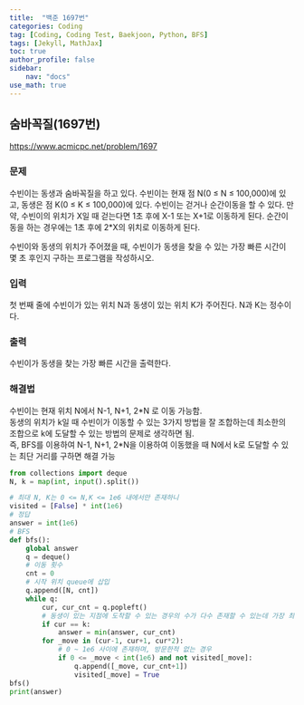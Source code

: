 ```yaml
---
title:  "백준 1697번"
categories: Coding
tag: [Coding, Coding Test, Baekjoon, Python, BFS]
tags: [Jekyll, MathJax]
toc: true
author_profile: false
sidebar:
    nav: "docs"
use_math: true
---
```


## 숨바꼭질(1697번)

<https://www.acmicpc.net/problem/1697>

### 문제

수빈이는 동생과 숨바꼭질을 하고 있다. 수빈이는 현재 점 N(0 ≤ N ≤ 100,000)에 있고, 동생은 점 K(0 ≤ K ≤ 100,000)에 있다. 수빈이는 걷거나 순간이동을 할 수 있다. 만약, 수빈이의 위치가 X일 때 걷는다면 1초 후에 X-1 또는 X+1로 이동하게 된다. 순간이동을 하는 경우에는 1초 후에 2*X의 위치로 이동하게 된다.

수빈이와 동생의 위치가 주어졌을 때, 수빈이가 동생을 찾을 수 있는 가장 빠른 시간이 몇 초 후인지 구하는 프로그램을 작성하시오.

### 입력

첫 번째 줄에 수빈이가 있는 위치 N과 동생이 있는 위치 K가 주어진다. N과 K는 정수이다.

### 출력

수빈이가 동생을 찾는 가장 빠른 시간을 출력한다.



### 해결법

수빈이는 현재 위치 N에서 N-1, N+1, 2*N 로 이동 가능함.   
동생의 위치가 k일 때 수빈이가 이동할 수 있는 3가지 방법을 잘 조합하는데 최소한의 조합으로 k에 도달할 수 있는 방법의 문제로 생각하면 됨.   
즉, BFS를 이용하여 N-1, N+1, 2\*N을 이용하여 이동했을 때 N에서 k로 도달할 수 있는 최단 거리를 구하면 해결 가능   

```python
from collections import deque
N, k = map(int, input().split())

# 최대 N, K는 0 <= N,K <= 1e6 내에서만 존재하니
visited = [False] * int(1e6)
# 정답
answer = int(1e6)
# BFS
def bfs():
    global answer
    q = deque()
    # 이동 횟수
    cnt = 0
    # 시작 위치 queue에 삽입
    q.append([N, cnt])
    while q:
        cur, cur_cnt = q.popleft()
        # 동생이 있는 지점에 도착할 수 있는 경우의 수가 다수 존재할 수 있는데 가장 최소 값을 선택
        if cur == k:
            answer = min(answer, cur_cnt)
        for _move in (cur-1, cur+1, cur*2):
            # 0 ~ 1e6 사이에 존재하며, 방문한적 없는 경우
            if 0 <= _move < int(1e6) and not visited[_move]:
                q.append([_move, cur_cnt+1])
                visited[_move] = True
bfs()
print(answer)
```

